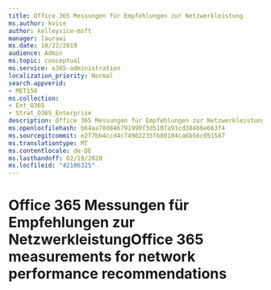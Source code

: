 ```yaml
---
title: Office 365 Messungen für Empfehlungen zur Netzwerkleistung
ms.author: kvice
author: kelleyvice-msft
manager: laurawi
ms.date: 10/22/2019
audience: Admin
ms.topic: conceptual
ms.service: o365-administration
localization_priority: Normal
search.appverid:
- MET150
ms.collection:
- Ent_O365
- Strat_O365_Enterprise
description: Office 365 Messungen für Empfehlungen zur Netzwerkleistung
ms.openlocfilehash: b64aa78d846791990f3d5107a91cd384b6e663f4
ms.sourcegitcommit: e2f7bb4ccd4c74902235f680104ca6b56c051587
ms.translationtype: MT
ms.contentlocale: de-DE
ms.lasthandoff: 02/19/2020
ms.locfileid: "42106325"
---
```

# <a name="office-365-measurements-for-network-performance-recommendations"></a><span data-ttu-id="7109c-103">Office 365 Messungen für Empfehlungen zur Netzwerkleistung</span><span class="sxs-lookup"><span data-stu-id="7109c-103">Office 365 measurements for network performance recommendations</span></span>
